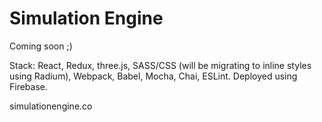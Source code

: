 # Simulation Engine
 
Coming soon ;)

Stack: React, Redux, three.js, SASS/CSS (will be migrating to inline styles using Radium), Webpack, Babel, Mocha, Chai, ESLint. Deployed using Firebase.

simulationengine.co